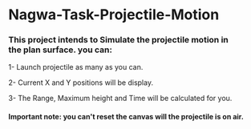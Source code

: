 # Nagwa-Task-Projectile-Motion

### This project intends to Simulate the projectile motion in the plan surface. you can: 

1- Launch projectile as many as you can.

2- Current X and Y positions will be display.

3- The Range, Maximum height and Time will be calculated for you.

#### Important note: you can't reset the canvas will the projectile is on air.
